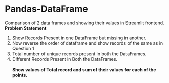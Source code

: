# Pandas-DataFrame
Comparison of 2 data frames and showing their values in Streamlit frontend.</br>
<b>Problem Statement</b></br>
1. Show Records Present in one DataFrame but missing in another.</br>
2. Now reverse the order of dataframe and show records of the same as in Question 1</br>
3. Total number of unique records present in both the DataFrames.</br>
4. Different Records Present in Both the DataFrames.</br></br>
<b>Show values of Total record and sum of their values for each of the points.<b>
